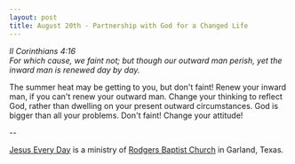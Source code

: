 ```yaml
---
layout: post
title: August 20th - Partnership with God for a Changed Life
---
```


_II Corinthians 4:16  
For which cause, we faint not; but though our outward man perish,
yet the inward man is renewed day by day._

The summer heat may be getting to you, but don't faint! Renew your
inward man, if you can't renew your outward man. Change your thinking
to reflect God, rather than dwelling on your present outward
circumstances. God is bigger than all your problems. Don't faint!
Change your attitude!

 --

<a href=http://jesuseveryday.net>Jesus Every Day</a> is a ministry of <a href=http://rodgersbaptist.net>Rodgers Baptist Church</a> in Garland, Texas.
